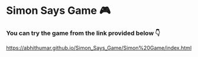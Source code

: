 # Simon Says Game 🎮

### You can try the game from the link provided below 👇
https://abhithumar.github.io/Simon_Says_Game/Simon%20Game/index.html
